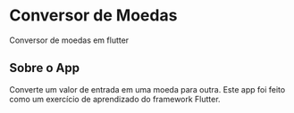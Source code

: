 # Conversor de Moedas

Conversor de moedas em flutter

## Sobre o App

Converte um valor de entrada em uma moeda para outra.
Este app foi feito como um exercício de aprendizado do framework Flutter.
